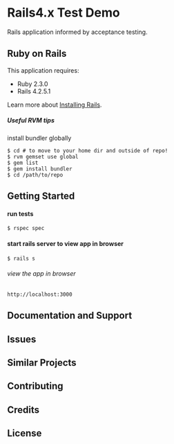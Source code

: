 Rails4.x Test Demo
================

Rails application informed by acceptance testing.

Ruby on Rails
-------------

This application requires:

- Ruby 2.3.0
- Rails 4.2.5.1

Learn more about [Installing Rails](http://railsapps.github.io/installing-rails.html).


##### Useful RVM tips


install bundler globally

    $ cd # to move to your home dir and outside of repo!
    $ rvm gemset use global
    $ gem list
    $ gem install bundler
    $ cd /path/to/repo



Getting Started
---------------

#### run tests

    $ rspec spec


#### start rails server to view app in browser

    $ rails s

###### view the app in browser

    http://localhost:3000    



Documentation and Support
-------------------------

Issues
-------------

Similar Projects
----------------

Contributing
------------

Credits
-------

License
-------
